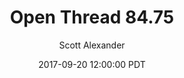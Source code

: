---
layout: podcast
title: "Open Thread 84.75"
author: Scott Alexander
description: https://slatestarcodex.com/2017/09/20/open-thread-84-75/
date: 2017-09-20 12:00:00 PDT
length: 77573
duration: 19
guid: open-thread-84-75
---